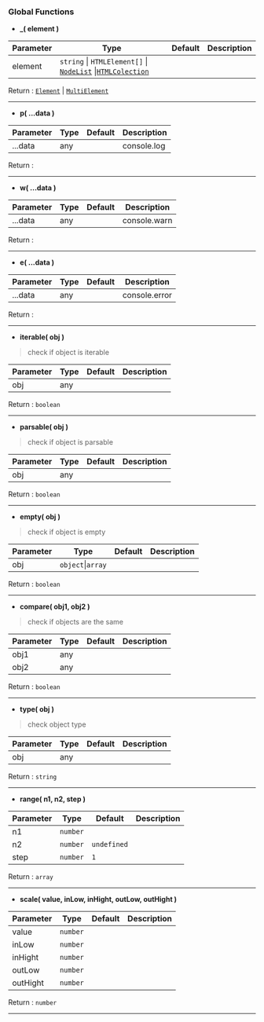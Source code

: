 ### Global Functions

- **_( element )**

|Parameter|Type|Default|Description
|---|---|---|---|
|element|`string` \| `HTMLElement[]` \| [`NodeList`](https://developer.mozilla.org/en-US/docs/Web/API/Nodelist) \|[`HTMLColection`](https://developer.mozilla.org/en-US/docs/Web/API/HTMLCollection) |||

Return : [``Element``](documentation/element) \| [``MultiElement``](documentation/multi)

---

- **p( ...data )**

|Parameter|Type|Default|Description
|---|---|---|---|
|...data|any||console.log|

Return :

---

- **w( ...data )**

|Parameter|Type|Default|Description
|---|---|---|---|
|...data|any||console.warn|

Return :

---

- **e( ...data )**

|Parameter|Type|Default|Description
|---|---|---|---|
|...data|any||console.error|

Return :

---

- **iterable( obj )**
>check if object is iterable

|Parameter|Type|Default|Description
|---|---|---|---|
|obj|any|||

Return : `boolean`

---

- **parsable( obj )**
>check if object is parsable

|Parameter|Type|Default|Description
|---|---|---|---|
|obj|any|||

Return : `boolean`

---

- **empty( obj )**
>check if object is empty

|Parameter|Type|Default|Description
|---|---|---|---|
|obj|`object`\|`array`|||

Return : `boolean`

---

- **compare( obj1, obj2 )**
>check if objects are the same

|Parameter|Type|Default|Description
|---|---|---|---|
|obj1|any|||
|obj2|any|||

Return : `boolean`

---

- **type( obj )**
>check object type

|Parameter|Type|Default|Description
|---|---|---|---|
|obj|any|||


Return : `string`

---

- **range( n1, n2, step )**

|Parameter|Type|Default|Description
|---|---|---|---|
|n1|``number``|||
|n2|``number``|``undefined``||
|step|``number``|``1``||

Return : `array`

---

- **scale( value, inLow, inHight, outLow, outHight )**

|Parameter|Type|Default|Description
|---|---|---|---|
|value|``number``|||
|inLow|``number``|||
|inHight|``number``|||
|outLow|``number``|||
|outHight|``number``|||

Return : `number`

---

